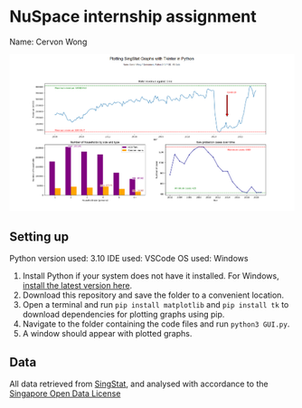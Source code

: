# NuSpace internship assignment
Name: Cervon Wong

![A dashboard showing three graphs side by side](Thumbnail.png)

## Setting up
Python version used: 3.10
IDE used: VSCode
OS used: Windows

1. Install Python if your system does not have it installed. For Windows, [install the latest version here](https://www.python.org/downloads/).
1. Download this repository and save the folder to a convenient location.
1. Open a terminal and run `pip install matplotlib` and `pip install tk` to download dependencies for plotting graphs using pip.
1. Navigate to the folder containing the code files and run `python3 GUI.py`.
1. A window should appear with plotted graphs.

## Data
All data retrieved from [SingStat](https://www.singstat.gov.sg/), and analysed with accordance to the [Singapore Open Data License](https://data.gov.sg/open-data-licence)